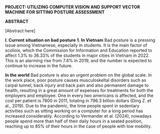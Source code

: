 **PROJECT: UTILIZING COMPUTER VISION AND SUPPORT VECTOR MACHINE FOR SITTING POSTURE ASSESSMENT**

**ABSTRACT**

[Abstract here]

**I. Current situation on bad posture**
**1. In Vietnam**
Bad posture is a pressing issue among Vietnamese, especially in students. It is the main factor of scoliois, which the Commission for Information and Education reported to affect 1.3% to 36.33% of the students in major cities in Vietnam in 2022. This is an alarming rise from 7.4% in 2019, and the number is expected to continue to increase in the future.

**In the world**
Bad posture is also an urgent problem on the global scale. In the work place, poor posture causes musculoskeltal disorders such as carpal tunnel, back injury and back pain and also permanent damage to health, resulting in a great amount of expenses for treatments for both the employers and employee. One in every two americans is affected, and the cost per patient is 7800 in 2011, totaling in 796.3 billion dollars (Ding Z. et al., 2019). Due to the pandemic, the time people spent in sedentary activities such as sitting working on a computer for a long period has increased considerably. According to Vermander et al. (2024), nowadays people spend more than half of their daily hours in a seated position, reaching up to 85% of their hours in the case of people with low mobility.


